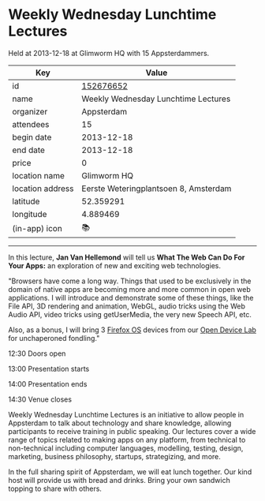# Weekly Wednesday Lunchtime Lectures
Held at 2013-12-18 at Glimworm HQ with 15 Appsterdammers.
        
|Key|Value
|---|---|
|id|[152676652](https://www.meetup.com/appsterdam/events/152676652/)|
|name|Weekly Wednesday Lunchtime Lectures|
|organizer|Appsterdam|
|attendees|15|
|begin date|2013-12-18|
|end date|2013-12-18|
|price|0|
|location name|Glimworm HQ|
|location address|Eerste Weteringplantsoen 8, Amsterdam|
|latitude|52.359291|
|longitude|4.889469|
|(in-app) icon|📚|

---

In this lecture, **Jan Van Hellemond** will tell us **What The Web Can Do For Your Apps:** an exploration of new and exciting web technologies.

"Browsers have come a long way. Things that used to be exclusively in the domain of native apps are becoming more and more common in open web applications. I will introduce and demonstrate some of these things, like the File API, 3D rendering and animation, WebGL, audio tricks using the Web Audio API, video tricks using getUserMedia, the very new Speech API, etc.

Also, as a bonus, I will bring 3 [Firefox OS](http://www.mozilla.org/en-US/firefox/os/) devices from our [Open Device Lab](http://opendevicelab.com/#%21odl=1074) for unchaperoned fondling."

12:30 Doors open

13:00 Presentation starts

14:00 Presentation ends

14:30 Venue closes

Weekly Wednesday Lunchtime Lectures is an initiative to allow people in Appsterdam to talk about technology and share knowledge, allowing participants to receive training in public speaking. Our lectures cover a wide range of topics related to making apps on any platform, from technical to non-technical including computer languages, modelling, testing, design, marketing, business philosophy, startups, strategizing, and more.

In the full sharing spirit of Appsterdam, we will eat lunch together. Our kind host will provide us with bread and drinks. Bring your own sandwich topping to share with others.



